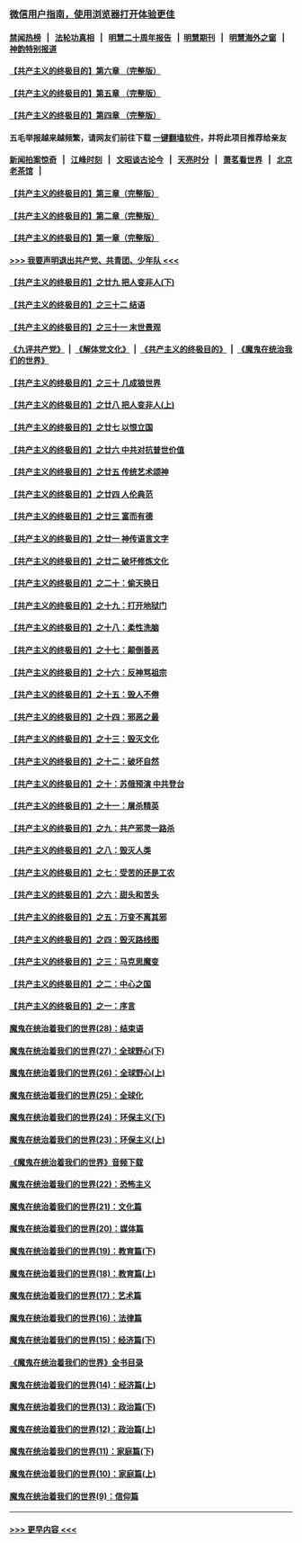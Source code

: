 ### [微信用户指南，使用浏览器打开体验更佳](https://github.com/gfw-breaker/banned-news1/blob/master/indexes/wechat-guide.md?t=0)
#### [禁闻热榜](热点新闻.md?t=0)  &nbsp;&nbsp;|&nbsp;&nbsp; [法轮功真相](https://github.com/gfw-breaker/truth/blob/master/README.md?t=0) &nbsp;&nbsp;|&nbsp;&nbsp; [明慧二十周年报告](https://github.com/gfw-breaker/mh-reports/blob/master/README.md?t=0) &nbsp;&nbsp;|&nbsp;&nbsp;[明慧期刊](https://github.com/gfw-breaker/mh-qikan) &nbsp;&nbsp;|&nbsp;&nbsp; [明慧海外之窗](https://github.com/gfw-breaker/mh-news/blob/master/README.md?t=0) &nbsp;&nbsp;|&nbsp;&nbsp; [神韵特别报道](https://github.com/gfw-breaker/mh-news/blob/master/shenyun.md?t=0)
#### [【共产主义的终极目的】第六章 （完整版）](../pages/nsc422/n11428913.md?t=02040144) 
#### [【共产主义的终极目的】第五章 （完整版）](../pages/nsc422/n11428912.md?t=02040144) 
#### [【共产主义的终极目的】第四章 （完整版）](../pages/nsc422/n11428907.md?t=02040144) 
#### 五毛举报越来越频繁，请网友们前往下载 [一键翻墙软件](https://github.com/gfw-breaker/ssr-accounts)，并将此项目推荐给亲友
#### [新闻拍案惊奇](https://github.com/gfw-breaker/banned-news1/blob/master/pages/link4.md) &nbsp;&nbsp;|&nbsp;&nbsp; [江峰时刻](https://github.com/gfw-breaker/banned-news1/blob/master/pages/link4.md) &nbsp;&nbsp;|&nbsp;&nbsp; [文昭谈古论今](https://github.com/gfw-breaker/banned-news1/blob/master/pages/link4.md) &nbsp;&nbsp;|&nbsp;&nbsp; [天亮时分](https://github.com/gfw-breaker/banned-news1/blob/master/pages/link4.md) &nbsp;&nbsp;|&nbsp;&nbsp; [萧茗看世界](https://github.com/gfw-breaker/banned-news1/blob/master/pages/link4.md) &nbsp;&nbsp;|&nbsp;&nbsp; [北京老茶馆](https://github.com/gfw-breaker/banned-news1/blob/master/pages/link4.md) &nbsp;&nbsp;|&nbsp;&nbsp; 
#### [【共产主义的终极目的】第三章（完整版）](../pages/nsc422/n11428848.md?t=02040144) 
#### [【共产主义的终极目的】第二章（完整版）](../pages/nsc422/n11428831.md?t=02040144) 
#### [【共产主义的终极目的】第一章（完整版）](../pages/nsc422/n11417651.md?t=02040144) 
#### [>>> 我要声明退出共产党、共青团、少年队 <<<](https://github.com/begood0513/goodnews/blob/master/quit/letter.md) 
#### [【共产主义的终极目的】之廿九 把人变非人(下)](../pages/nsc422/n11344140.md?t=02040144) 
#### [【共产主义的终极目的】之三十二 结语](../pages/nsc422/n11360535.md?t=02040144) 
#### [【共产主义的终极目的】之三十一 末世景观](../pages/nsc422/n11351129.md?t=02040144) 
#### [《九评共产党》](https://github.com/begood0513/9ping.md/blob/master/README.md) &nbsp;|&nbsp; [《解体党文化》](../../../../jtdwh.md/blob/master/README.md)  &nbsp;|&nbsp; [《共产主义的终极目的》](../../../../gczydzjmd.md/blob/master/README.md) &nbsp;|&nbsp; [《魔鬼在统治我们的世界》](../../../../mgztzwmdsj.md/blob/master/README.md) 
#### [【共产主义的终极目的】之三十 几成狼世界](../pages/nsc422/n11348280.md?t=02040144) 
#### [【共产主义的终极目的】之廿八 把人变非人(上)](../pages/nsc422/n11340492.md?t=02040144) 
#### [【共产主义的终极目的】之廿七 以恨立国](../pages/nsc422/n11336944.md?t=02040144) 
#### [【共产主义的终极目的】之廿六 中共对抗普世价值](../pages/nsc422/n11324785.md?t=02040144) 
#### [【共产主义的终极目的】之廿五 传统艺术颂神](../pages/nsc422/n11296396.md?t=02040144) 
#### [【共产主义的终极目的】之廿四 人伦典范](../pages/nsc422/n11296397.md?t=02040144) 
#### [【共产主义的终极目的】之廿三 富而有德](../pages/nsc422/n11283598.md?t=02040144) 
#### [【共产主义的终极目的】之廿一 神传语言文字](../pages/nsc422/n11263265.md?t=02040144) 
#### [【共产主义的终极目的】之廿二 破坏修炼文化](../pages/nsc422/n11245728.md?t=02040144) 
#### [【共产主义的终极目的】之二十：偷天换日](../pages/nsc422/n11238846.md?t=02040144) 
#### [【共产主义的终极目的】之十九：打开地狱门](../pages/nsc422/n11206376.md?t=02040144) 
#### [【共产主义的终极目的】之十八：柔性洗脑](../pages/nsc422/n11199994.md?t=02040144) 
#### [【共产主义的终极目的】之十七：颠倒善恶](../pages/nsc422/n11179782.md?t=02040144) 
#### [【共产主义的终极目的】之十六：反神骂祖宗](../pages/nsc422/n11166798.md?t=02040144) 
#### [【共产主义的终极目的】之十五：毁人不倦](../pages/nsc422/n11166792.md?t=02040144) 
#### [【共产主义的终极目的】之十四：邪恶之最](../pages/nsc422/n11150249.md?t=02040144) 
#### [【共产主义的终极目的】之十三：毁灭文化](../pages/nsc422/n11135227.md?t=02040144) 
#### [【共产主义的终极目的】之十二：破坏自然](../pages/nsc422/n11135214.md?t=02040144) 
#### [【共产主义的终极目的】之十：苏俄预演 中共登台](../pages/nsc422/n11118424.md?t=02040144) 
#### [【共产主义的终极目的】之十一：屠杀精英](../pages/nsc422/n11118442.md?t=02040144) 
#### [【共产主义的终极目的】之九：共产邪灵一路杀](../pages/nsc422/n11114139.md?t=02040144) 
#### [【共产主义的终极目的】之八：毁灭人类](../pages/nsc422/n11108503.md?t=02040144) 
#### [【共产主义的终极目的】之七：受苦的还是工农](../pages/nsc422/n11101809.md?t=02040144) 
#### [【共产主义的终极目的】之六：甜头和苦头](../pages/nsc422/n11096971.md?t=02040144) 
#### [【共产主义的终极目的】之五：万变不离其邪](../pages/nsc422/n11091285.md?t=02040144) 
#### [【共产主义的终极目的】之四：毁灭路线图](../pages/nsc422/n11086284.md?t=02040144) 
#### [【共产主义的终极目的】之三：马克思魔变](../pages/nsc422/n11061941.md?t=02040144) 
#### [【共产主义的终极目的】之二：中心之国](../pages/nsc422/n11047728.md?t=02040144) 
#### [【共产主义的终极目的】之一：序言](../pages/nsc422/n11086077.md?t=02040144) 
#### [魔鬼在统治着我们的世界(28)：结束语](../pages/nsc422/n10936246.md?t=02040144) 
#### [魔鬼在统治着我们的世界(27)：全球野心(下)](../pages/nsc422/n10928319.md?t=02040144) 
#### [魔鬼在统治着我们的世界(26)：全球野心(上)](../pages/nsc422/n10900318.md?t=02040144) 
#### [魔鬼在统治着我们的世界(25)：全球化](../pages/nsc422/n10788205.md?t=02040144) 
#### [魔鬼在统治着我们的世界(24)：环保主义(下)](../pages/nsc422/n10695307.md?t=02040144) 
#### [魔鬼在统治着我们的世界(23)：环保主义(上)](../pages/nsc422/n10688613.md?t=02040144) 
#### [《魔鬼在统治着我们的世界》音频下载](../pages/nsc422/n10635553.md?t=02040144) 
#### [魔鬼在统治着我们的世界(22)：恐怖主义](../pages/nsc422/n10614727.md?t=02040144) 
#### [魔鬼在统治着我们的世界(21)：文化篇](../pages/nsc422/n10597706.md?t=02040144) 
#### [魔鬼在统治着我们的世界(20)：媒体篇](../pages/nsc422/n10586579.md?t=02040144) 
#### [魔鬼在统治着我们的世界(19)：教育篇(下)](../pages/nsc422/n10564808.md?t=02040144) 
#### [魔鬼在统治着我们的世界(18)：教育篇(上)](../pages/nsc422/n10526970.md?t=02040144) 
#### [魔鬼在统治着我们的世界(17)：艺术篇](../pages/nsc422/n10499093.md?t=02040144) 
#### [魔鬼在统治着我们的世界(16)：法律篇](../pages/nsc422/n10485969.md?t=02040144) 
#### [魔鬼在统治着我们的世界(15)：经济篇(下)](../pages/nsc422/n10469975.md?t=02040144) 
#### [《魔鬼在统治着我们的世界》全书目录](../pages/nsc422/n10464261.md?t=02040144) 
#### [魔鬼在统治着我们的世界(14)：经济篇(上)](../pages/nsc422/n10457370.md?t=02040144) 
#### [魔鬼在统治着我们的世界(13)：政治篇(下)](../pages/nsc422/n10448270.md?t=02040144) 
#### [魔鬼在统治着我们的世界(12)：政治篇(上)](../pages/nsc422/n10444576.md?t=02040144) 
#### [魔鬼在统治着我们的世界(11)：家庭篇(下)](../pages/nsc422/n10440961.md?t=02040144) 
#### [魔鬼在统治着我们的世界(10)：家庭篇(上)](../pages/nsc422/n10435448.md?t=02040144) 
#### [魔鬼在统治着我们的世界(9)：信仰篇](../pages/nsc422/n10432159.md?t=02040144) 

----
#### [ >>> 更早内容 <<< ](../indexes/nsc422-earlier.md)
